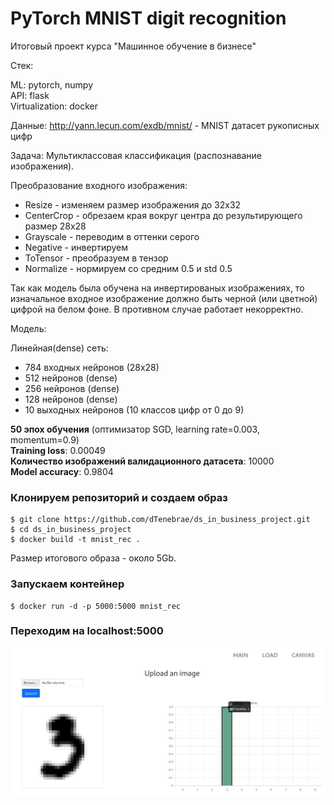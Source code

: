 # PyTorch MNIST digit recognition
Итоговый проект курса "Машинное обучение в бизнесе"

Стек:

ML: pytorch, numpy  
API: flask  
Virtualization: docker  

Данные: http://yann.lecun.com/exdb/mnist/ - MNIST датасет рукописных цифр  

Задача: Мультиклассовая классификация (распознавание изображения).  

Преобразование входного изображения:  

- Resize - изменяем размер изображения до 32х32
- CenterCrop - обрезаем края вокруг центра до результирующего размер 28х28
- Grayscale - переводим в оттенки серого
- Negative - инвертируем
- ToTensor - преобразуем в тензор
- Normalize - нормируем со средним 0.5 и std 0.5

Так как модель была обучена на инвертированых изображениях, то изначальное
входное изображение должно быть черной (или цветной) цифрой на белом фоне.
В противном случае работает некорректно.

Модель:

Линейная(dense) сеть:

- 784 входных нейронов (28х28)
- 512 нейронов (dense)
- 256 нейронов (dense)
- 128 нейронов (dense)
- 10 выходных нейронов (10 классов цифр от 0 до 9)

<b>50 эпох обучения</b> (оптимизатор SGD, learning rate=0.003, momentum=0.9)  
<b>Training loss</b>: 0.00049  
<b>Количество изображений валидационного датасета</b>: 10000  
<b>Model accuracy</b>: 0.9804  

### Клонируем репозиторий и создаем образ
```
$ git clone https://github.com/dTenebrae/ds_in_business_project.git
$ cd ds_in_business_project
$ docker build -t mnist_rec .
```
Размер итогового образа - около 5Gb.

### Запускаем контейнер
```
$ docker run -d -p 5000:5000 mnist_rec
```

### Переходим на localhost:5000

![alt text](https://github.com/dTenebrae/ds_in_business_project/blob/main/mnist_rec.jpg?raw=true)
